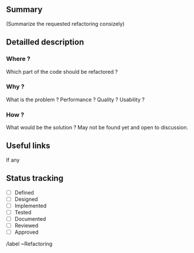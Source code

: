 ## Summary

(Summarize the requested refactoring consizely)

## Detailled description

### Where ?

Which part of the code should be refactored ?

### Why ?

What is the problem ? Performance ? Quality ? Usability ?

### How ?

What would be the solution ? May not be found yet and open to discussion.

## Useful links

If any

## Status tracking

- [ ] Defined
- [ ] Designed
- [ ] Implemented
- [ ] Tested
- [ ] Documented
- [ ] Reviewed
- [ ] Approved

/label ~Refactoring
